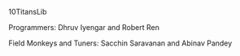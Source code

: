 10TitansLib

Programmers: Dhruv Iyengar and Robert Ren

Field Monkeys and Tuners:
Sacchin Saravanan and Abinav Pandey

